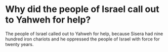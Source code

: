 # Why did the people of Israel call out to Yahweh for help?

The people of Israel called out to Yahweh for help, because Sisera had nine hundred iron chariots and he oppressed the people of Israel with force for twenty years.
